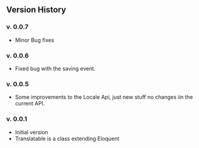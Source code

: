 ## Version History


### v. 0.0.7
* Minor Bug fixes

### v. 0.0.6
* Fixed bug with the saving event.

### v. 0.0.5
* Some improvements to the Locale Api, just new stuff no changes iin the current API.

### v. 0.0.1
* Initial version
* Translatable is a class extending Eloquent